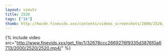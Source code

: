 ```yaml
--- 
layout: sieutv
title: 2520
tags: ["1k"]
thumb: http://hwcdn.finevids.xxx/contents/videos_screenshots/2000/2520/preview.mp4.jpg
---
```

{% include video src="http://www.finevids.xxx/get_file/1/32678ccc2669276f9335d3876f0a6713/2000/2520/2520.mp4/" %} 
